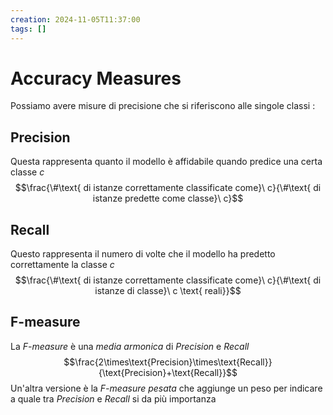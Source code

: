 ```yaml
---
creation: 2024-11-05T11:37:00
tags: []
---
```

# Accuracy Measures

Possiamo avere misure di precisione che si riferiscono alle singole classi : 
## Precision 

Questa rappresenta quanto il modello è affidabile quando predice una certa classe $c$ 
$$\frac{\#\text{ di istanze correttamente classificate come}\ c}{\#\text{ di istanze predette come classe}\ c}$$
## Recall 

Questo rappresenta il numero di volte che il modello ha predetto correttamente la classe $c$
$$\frac{\#\text{ di istanze correttamente classificate come}\ c}{\#\text{ di istanze di classe}\ c \text{ reali}}$$
## F-measure

La *F-measure* è una *media armonica* di *Precision* e *Recall* 
$$\frac{2\times\text{Precision}\times\text{Recall}}{\text{Precision}+\text{Recall}}$$
Un'altra versione è la *F-measure pesata* che aggiunge un peso per indicare a quale tra *Precision* e *Recall* si da più importanza
$$$$
